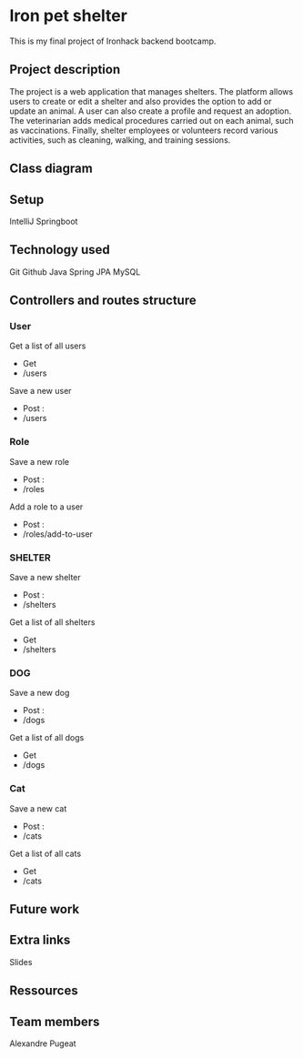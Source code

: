 # Iron pet shelter

This is my final project of Ironhack backend bootcamp.

## Project description

The project is a web application that manages shelters.
The platform allows users to create or edit a shelter and also provides the option to add or update an animal.
A user can also create a profile and request an adoption.
The veterinarian adds medical procedures carried out on each animal, such as vaccinations.
Finally, shelter employees or volunteers record various activities, such as cleaning, walking, and training sessions.

## Class diagram

## Setup

IntelliJ
Springboot

## Technology used

Git
Github
Java
Spring
JPA
MySQL

## Controllers and routes structure

### User

Get a list of all users
* Get
* /users

Save a new user
* Post :
* /users

### Role

Save a new role
* Post :
* /roles

Add a role to a user
* Post :
* /roles/add-to-user

### SHELTER

Save a new shelter
* Post :
* /shelters

Get a list of all shelters
* Get
* /shelters

### DOG

Save a new dog
* Post :
* /dogs

Get a list of all dogs
* Get
* /dogs

### Cat

Save a new cat
* Post :
* /cats

Get a list of all cats
* Get
* /cats

## Future work

## Extra links

Slides


## Ressources

## Team members

Alexandre Pugeat
